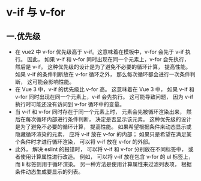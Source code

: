 # v-if 与 v-for

## 一.优先级

- 在 vue2 中 v-for 优先级高于 v-if。这意味着在模板中，‌v-for 会先于 v-if 执行。‌ 因此，‌ 如果 v-if 和 v-for 同时出现在同一个元素上，‌v-for 会先执行，‌ 然后是 v-if。‌ 这种优先级的设计是为了避免不必要的循环计算，‌ 提高性能。‌ 如果 v-if 的条件判断放在 v-for 循环之外，‌ 那么每次循环都会进行一次条件判断，‌ 这可能会影响性能。‌
- 在 Vue 3 中，‌v-if 的优先级比 v-for 高。‌ 这意味着在 Vue 3 中，‌ 如果 v-if 和 v-for 同时出现在同一个元素上，‌v-if 会先执行。‌ 这可能导致问题，‌ 因为 v-if 执行时可能还没有访问到 v-for 循环中的变量。‌
- 当 v-if 和 v-for 同时存在于同一个元素上时，‌ 元素会先被循环渲染出来，‌ 然后在每次循环内部进行条件判断，‌ 决定是否显示该元素。‌ 这种优先级的设计是为了避免不必要的循环计算，‌ 提高性能。‌ 如果希望根据条件来动态显示或隐藏循环渲染的元素，‌ 应将 v-if 放在 v-for 的内部；‌ 如果只是希望在满足某个条件时才进行循环渲染，‌ 可以将 v-if 放在 v-for 的外部。‌
- 此外，‌ 解决 eslint 的报错时，‌ 可以将 v-if 和 v-for 分别放在不同标签中，‌ 或者使用计算属性进行改造。‌ 例如，‌ 可以将 v-if 放在包含 v-for 的 ul 标签上，‌ 而 li 标签则用于循环渲染。‌ 另一种方法是使用计算属性来过滤列表项，‌ 根据条件动态生成要显示的列表。
